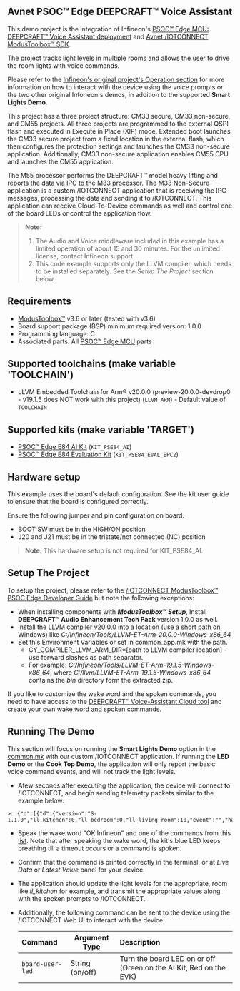 ## Avnet PSOC™ Edge DEEPCRAFT™ Voice Assistant

This demo project is the integration of 
Infineon's [PSOC™ Edge MCU: DEEPCRAFT™ Voice Assistant deployment](https://github.com/Infineon/mtb-example-psoc-edge-voice-assistant-deploy)
and [Avnet /IOTCONNECT ModusToolbox&trade; SDK](https://github.com/avnet-iotconnect/avnet-iotc-mtb-sdk). 

The project tracks light levels in multiple rooms and allows the user to 
drive the room lights with voice commands.

Please refer to the 
[Infineon's original project's Operation section](https://github.com/Infineon/mtb-example-psoc-edge-voice-assistant-deploy?tab=readme-ov-file#operation)
for more information on how to interact with the device using the voice prompts or the two other original Infoneon's demos, 
in addition to the supported **Smart Lights Demo**.

This project has a three project structure: CM33 secure, CM33 non-secure, and CM55 projects. All three projects are programmed to the external QSPI flash and executed in Execute in Place (XIP) mode. Extended boot launches the CM33 secure project from a fixed location in the external flash, which then configures the protection settings and launches the CM33 non-secure application. Additionally, CM33 non-secure application enables CM55 CPU and launches the CM55 application.

The M55 processor performs the DEEPCRAFT™ model heavy lifting and reports the data via IPC to the M33 processor.
The M33 Non-Secure application is a custom /IOTCONNECT application that is receiving the IPC messages, 
processing the data and sending it to /IOTCONNECT. 
This application can receive Cloud-To-Device commands as well and control one of the board LEDs or control the application flow.    

> **Note:**
> 1. The Audio and Voice middleware included in this example has a limited operation of about 15 and 30 minutes. For the unlimited license, contact Infineon support.
> 2. This code example supports only the LLVM compiler, which needs to be installed separately. See the *Setup The Project* section below.

## Requirements

- [ModusToolbox&trade;](https://www.infineon.com/modustoolbox) v3.6 or later (tested with v3.6)
- Board support package (BSP) minimum required version: 1.0.0
- Programming language: C
- Associated parts: All [PSOC&trade; Edge MCU](https://www.infineon.com/products/microcontroller/32-bit-psoc-arm-cortex/32-bit-psoc-edge-arm) parts

## Supported toolchains (make variable 'TOOLCHAIN')

- LLVM Embedded Toolchain for Arm&reg; v20.0.0 (preview-20.0.0-devdrop0 - v19.1.5 does NOT work with this project) (`LLVM_ARM`) - Default value of `TOOLCHAIN`

## Supported kits (make variable 'TARGET')

- [PSOC&trade; Edge E84 AI Kit](https://www.infineon.com/KIT_PSE84_AI) (`KIT_PSE84_AI`)
- [PSOC&trade; Edge E84 Evaluation Kit](https://www.infineon.com/KIT_PSE84_EVAL) (`KIT_PSE84_EVAL_EPC2`)

## Hardware setup

This example uses the board's default configuration. 
See the kit user guide to ensure that the board is configured correctly.

Ensure the following jumper and pin configuration on board.
- BOOT SW must be in the HIGH/ON position
- J20 and J21 must be in the tristate/not connected (NC) position

> **Note:** This hardware setup is not required for KIT_PSE84_AI.

## Setup The Project

To setup the project, please refer to the 
[/IOTCONNECT ModusToolbox&trade; PSOC Edge Developer Guide](DEVELOPER_GUIDE.md)
but note the following exceptions:
 - When installing components with ***ModusToolbox&trade; Setup***, Install **DEEPCRAFT™ Audio Enhancement Tech Pack** version 1.0.0 as well.
 - Install the [LLVM compiler v20.0.0](https://github.com/ARM-software/LLVM-embedded-toolchain-for-Arm/releases/tag/preview-20.0.0-devdrop0)
into a location (use a short path on Windows) like *C:/Infineon/Tools/LLVM-ET-Arm-20.0.0-Windows-x86_64*
 - Set this Environment Variables or set in common_app.mk with the path. 
   - CY_COMPILER_LLVM_ARM_DIR=[path to LLVM compiler location] - use forward slashes as path separator. 
   - For example: *C:/Infineon/Tools/LLVM-ET-Arm-19.1.5-Windows-x86_64*, where  *C:/llvm/LLVM-ET-Arm-19.1.5-Windows-x86_64* contains the *bin* directory form the extracted zip.

If you like to customize the wake word and the spoken commands, you need to have access to the [DEEPCRAFT&trade; Voice-Assistant Cloud tool](https://deepcraft-voice-assistant.infineon.com/) and create your own wake word and spoken commands.

## Running The Demo

This section will focus on running the **Smart Lights Demo** option in the [common.mk](common.mk) with our custom /IOTCONNECT application. 
If running the **LED Demo** or the **Cook Top Demo**, the application will only report the basic voice command events, 
and will not track the light levels.

- Afew seconds after executing the application, the device will connect to /IOTCONNECT, and begin sending telemetry packets similar to the example below:
```
>: {"d":[{"d":{"version":"S-1.1.0","ll_kitchen":0,"ll_bedroom":0,"ll_living_room":10,"event":"","has_event":false,"microphone_active":true}}]}
```

- Speak the wake word "OK Infineon" and one of the commands from this
[list](./proj_cm55/va_models/Smart_Lights_Demo/command_list_Smart_Lights_Demo.txt). 
Note that after speaking the wake word, the kit's blue LED keeps breathing till a timeout occurs or a command is spoken.
- Confirm that the command is printed correctly in the terminal, or at *Live Data* or *Latest Value* panel for your device.
- The application should update the light levels for the appropriate, room like *ll_kitchen* for example,
and transmit the appropriate values along with the spoken prompts to /IOTCONNECT.
- Additionally, the following command can be sent to the device using the /IOTCONNECT Web UI to interact with the device:

    | Command                  | Argument Type     | Description                                                        |
    |:-------------------------|-------------------|:-------------------------------------------------------------------|
    | `board-user-led`         | String (on/off)   | Turn the board LED on or off (Green on the AI Kit, Red on the EVK) |

          